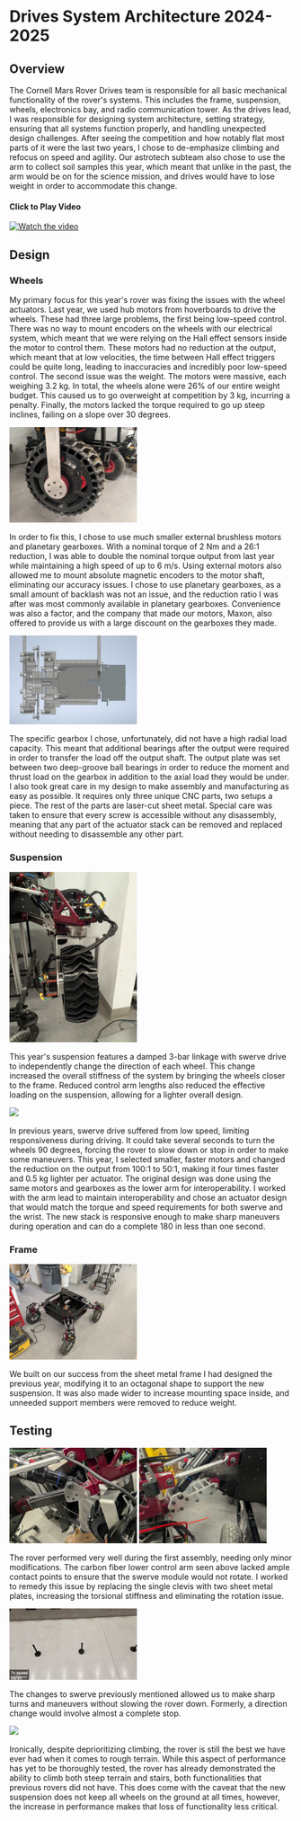 # Drives System Architecture 2024-2025 #

## Overview ##
The Cornell Mars Rover Drives team is responsible for all basic mechanical functionality of the rover's
systems. This includes the frame, suspension, wheels, electronics bay, and radio communication tower.
As the drives lead, I was responsible for designing system architecture, setting strategy, ensuring that
all systems function properly, and handling unexpected design challenges. After seeing the competition and
how notably flat most parts of it were the last two years, I chose to de-emphasize climbing and refocus on
speed and agility. Our astrotech subteam also chose to use the arm to collect soil samples this year, which
meant that unlike in the past, the arm would be on for the science mission, and drives would have to lose
weight in order to accommodate this change.

#### Click to Play Video ####
[![Watch the video](https://img.youtube.com/vi/HoFIuPtQGmM/0.jpg)](https://www.youtube.com/watch?v=HoFIuPtQGmM)

## Design ##

### Wheels ###

My primary focus for this year's rover was fixing the issues with the wheel actuators. Last year, we used
hub motors from hoverboards to drive the wheels. These had three large problems, the first being low-speed
control. There was no way to mount encoders on the wheels with our electrical system, which meant that we
were relying on the Hall effect sensors inside the motor to control them. These motors had no reduction at the
output, which meant that at low velocities, the time between Hall effect triggers could be quite long, leading
to inaccuracies and incredibly poor low-speed control. The second issue was the weight. The motors were
massive, each weighing 3.2 kg. In total, the wheels alone were 26% of our entire weight budget. This caused
us to go overweight at competition by 3 kg, incurring a penalty. Finally, the motors lacked the torque
required to go up steep inclines, failing on a slope over 30 degrees.

<img src="/images/Wheel.jpg" width="45%"/>

In order to fix this, I chose to use much smaller external brushless motors and planetary gearboxes.
With a nominal torque of 2 Nm and a 26:1 reduction, I was able to double the nominal torque output from
last year while maintaining a high speed of up to 6 m/s. Using external motors also allowed me to mount
absolute magnetic encoders to the motor shaft, eliminating our accuracy issues. I chose to use planetary
gearboxes, as a small amount of backlash was not an issue, and the reduction ratio I was after was most
commonly available in planetary gearboxes. Convenience was also a factor, and the company that made our motors,
Maxon, also offered to provide us with a large discount on the gearboxes they made.

<img src="/images/Wheel actuators.png" width="45%"/>

The specific gearbox I chose, unfortunately, did not have a high radial load capacity. This meant that
additional bearings after the output were required in order to transfer the load off the output shaft.
The output plate was set between two deep-groove ball bearings in order to reduce the moment and thrust
load on the gearbox in addition to the axial load they would be under. I also took great care in my
design to make assembly and manufacturing as easy as possible. It requires only three unique CNC parts, two
setups a piece. The rest of the parts are laser-cut sheet metal. Special care was taken to ensure that
every screw is accessible without any disassembly, meaning that any part of the actuator stack can be removed
and replaced without needing to disassemble any other part.

### Suspension ###

<img src="/images/PXL_20250221_224831193 (1).jpg" width="45%"/>

This year's suspension features a damped 3-bar linkage with swerve drive to independently change the
direction of each wheel. This change increased the overall stiffness of the system by bringing the
wheels closer to the frame. Reduced control arm lengths also reduced the effective loading on the
suspension, allowing for a lighter overall design.

<img src="/images/SwerveMoving.gif" width="45%"/>

In previous years, swerve drive suffered from low speed, limiting responsiveness during driving. It
could take several seconds to turn the wheels 90 degrees, forcing the rover to slow down or stop in
order to make some maneuvers. This year, I selected smaller, faster motors and changed the reduction
on the output from 100:1 to 50:1, making it four times faster and 0.5 kg lighter per actuator. The original
design was done using the same motors and gearboxes as the lower arm for interoperability. I worked with the
arm lead to maintain interoperability and chose an actuator design that would match the torque and
speed requirements for both swerve and the wrist. The new stack is responsive enough to make sharp maneuvers
during operation and can do a complete 180 in less than one second.

### Frame ###

<img src="/images/Drives chassis.jpg" width="45%"/>

We built on our success from the sheet metal frame I had designed the previous year, modifying it to an
octagonal shape to support the new suspension. It was also made wider to increase mounting space inside,
and unneeded support members were removed to reduce weight.

## Testing ##

<p float="left"> <img src="/images/CF Link.jpg" width="45%" /> <img src="/images/sheet metal link.jpg" width="45%" /> </p>

The rover performed very well during the first assembly, needing only minor modifications. The carbon fiber
lower control arm seen above lacked ample contact points to ensure that the swerve module would not rotate.
I worked to remedy this issue by replacing the single clevis with two sheet metal plates, increasing the
torsional stiffness and eliminating the rotation issue.

<img src="/images/slallum.gif" width="45%"/>

The changes to swerve previously mentioned allowed us to make sharp turns and maneuvers without slowing the
rover down. Formerly, a direction change would involve almost a complete stop.

<img src="/images/Hill Climb.gif" width="45%"/>

Ironically, despite deprioritizing climbing, the rover is still the best we have ever had when it comes to
rough terrain. While this aspect of performance has yet to be thoroughly tested, the rover has already demonstrated
the ability to climb both steep terrain and stairs, both functionalities that previous rovers did not have.
This does come with the caveat that the new suspension does not keep all wheels on the ground at all times, however,
the increase in performance makes that loss of functionality less critical.








